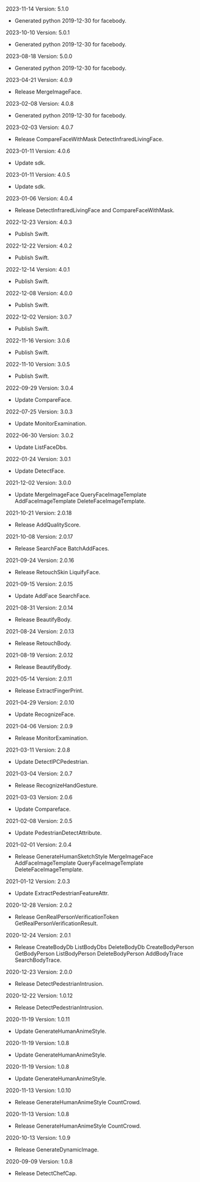 2023-11-14 Version: 5.1.0
- Generated python 2019-12-30 for facebody.

2023-10-10 Version: 5.0.1
- Generated python 2019-12-30 for facebody.

2023-08-18 Version: 5.0.0
- Generated python 2019-12-30 for facebody.

2023-04-21 Version: 4.0.9
- Release MergeImageFace.

2023-02-08 Version: 4.0.8
- Generated python 2019-12-30 for facebody.

2023-02-03 Version: 4.0.7
- Release CompareFaceWithMask DetectInfraredLivingFace.

2023-01-11 Version: 4.0.6
- Update sdk.

2023-01-11 Version: 4.0.5
- Update sdk.

2023-01-06 Version: 4.0.4
- Release DetectInfraredLivingFace and CompareFaceWithMask.

2022-12-23 Version: 4.0.3
- Publish Swift.

2022-12-22 Version: 4.0.2
- Publish Swift.

2022-12-14 Version: 4.0.1
- Publish Swift.

2022-12-08 Version: 4.0.0
- Publish Swift.

2022-12-02 Version: 3.0.7
- Publish Swift.

2022-11-16 Version: 3.0.6
- Publish Swift.

2022-11-10 Version: 3.0.5
- Publish Swift.

2022-09-29 Version: 3.0.4
- Update CompareFace.

2022-07-25 Version: 3.0.3
- Update MonitorExamination.

2022-06-30 Version: 3.0.2
- Update ListFaceDbs.

2022-01-24 Version: 3.0.1
- Update DetectFace.

2021-12-02 Version: 3.0.0
- Update MergeImageFace QueryFaceImageTemplate AddFaceImageTemplate DeleteFaceImageTemplate.

2021-10-21 Version: 2.0.18
- Release AddQualityScore.

2021-10-08 Version: 2.0.17
- Release SearchFace BatchAddFaces.

2021-09-24 Version: 2.0.16
- Release RetouchSkin LiquifyFace.

2021-09-15 Version: 2.0.15
- Update AddFace SearchFace.

2021-08-31 Version: 2.0.14
- Release BeautifyBody.

2021-08-24 Version: 2.0.13
- Release RetouchBody.

2021-08-19 Version: 2.0.12
- Release BeautifyBody.

2021-05-14 Version: 2.0.11
- Release ExtractFingerPrint.

2021-04-29 Version: 2.0.10
- Update RecognizeFace.

2021-04-06 Version: 2.0.9
- Release MonitorExamination.

2021-03-11 Version: 2.0.8
- Update DetectIPCPedestrian.

2021-03-04 Version: 2.0.7
- Release RecognizeHandGesture.

2021-03-03 Version: 2.0.6
- Update Compareface.

2021-02-08 Version: 2.0.5
- Update PedestrianDetectAttribute.

2021-02-01 Version: 2.0.4
- Release GenerateHumanSketchStyle MergeImageFace AddFaceImageTemplate QueryFaceImageTemplate DeleteFaceImageTemplate.

2021-01-12 Version: 2.0.3
- Update ExtractPedestrianFeatureAttr.

2020-12-28 Version: 2.0.2
- Release GenRealPersonVerificationToken GetRealPersonVerificationResult.

2020-12-24 Version: 2.0.1
- Release CreateBodyDb ListBodyDbs DeleteBodyDb CreateBodyPerson GetBodyPerson ListBodyPerson DeleteBodyPerson AddBodyTrace SearchBodyTrace.

2020-12-23 Version: 2.0.0
- Release DetectPedestrianIntrusion.

2020-12-22 Version: 1.0.12
- Release DetectPedestrianIntrusion.

2020-11-19 Version: 1.0.11
- Update GenerateHumanAnimeStyle.

2020-11-19 Version: 1.0.8
- Update GenerateHumanAnimeStyle.

2020-11-19 Version: 1.0.8
- Update GenerateHumanAnimeStyle.

2020-11-13 Version: 1.0.10
- Release GenerateHumanAnimeStyle CountCrowd.

2020-11-13 Version: 1.0.8
- Release GenerateHumanAnimeStyle CountCrowd.

2020-10-13 Version: 1.0.9
- Release GenerateDynamicImage.

2020-09-09 Version: 1.0.8
- Release DetectChefCap.

